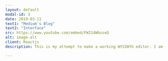 ```yaml
---
layout: default
modal-id: 3
date: 2019-03-11
text1: "Medium's Blog"
text2: "Interface"
src: https://www.youtube.com/embed/FW214WbsseQ
alt: image-alt
client: Reactjs
description: This is my attempt to make a working WYSIWYG editor. I am going after what Medium has on their website.

---
```

